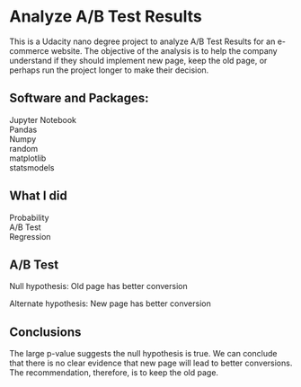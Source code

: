 # Analyze A/B Test Results
This is a Udacity nano degree project to analyze A/B Test Results for an e-commerce website. The objective of the analysis is to help the company understand if they should implement new page, keep the old page, or perhaps run the project longer to make their decision.

## Software and Packages:
Jupyter Notebook  
Pandas  
Numpy  
random  
matplotlib  
statsmodels  

## What I did
Probability  
A/B Test  
Regression  

## A/B Test 
Null hypothesis: Old page has better conversion  

Alternate hypothesis: New page has better conversion  

## Conclusions
The large p-value suggests the null hypothesis is true. We can conclude that there is no clear evidence that new page will lead to better conversions. The recommendation, therefore, is to keep the old page.
